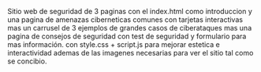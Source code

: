 Sitio web de seguridad de 3 paginas con el index.html como introduccion y una pagina de amenazas ciberneticas comunes con tarjetas interactivas mas un carrusel de 3 ejemplos de grandes casos de ciberataques mas una pagina de consejos de seguridad con test de seguridad y formulario para mas información.
con style.css + script.js para mejorar estetica e interactividad
ademas de las imagenes necesarias para ver el sitio tal como se concibio.
